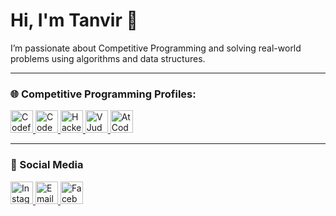 # Hi, I'm Tanvir 👋

I’m passionate about Competitive Programming and solving real-world problems using algorithms and data structures.

---

### 🌐 Competitive Programming Profiles:

<p align="left">
  <a href="https://codeforces.com/profile/iamtanvir2003" target="_blank">
    <img src="https://cdn.jsdelivr.net/gh/devicons/devicon/icons/codeforces/codeforces-original.svg" alt="Codeforces" width="36" />
  </a>
  <a href="https://www.codechef.com/users/tanvir_156" target="_blank">
    <img src="https://img.icons8.com/external-tal-revivo-shadow-tal-revivo/48/codechef.png" alt="CodeChef" width="36"/>
  </a>
  <a href="https://www.hackerrank.com/profile/iamtanvir2003" target="_blank">
    <img src="https://cdn.jsdelivr.net/gh/devicons/devicon/icons/hackerrank/hackerrank-original.svg" alt="HackerRank" width="36"/>
  </a>
  <a href="https://vjudge.net/user/tanvir_156" target="_blank">
    <img src="https://img.icons8.com/ios-filled/50/github.png" alt="VJudge" width="36"/>
  </a>
  <a href="https://atcoder.jp/users/tanvir_156" target="_blank">
    <img src="https://img.icons8.com/ios-filled/50/source-code.png" alt="AtCoder" width="36"/>
  </a>
</p>

---

### 📱 Social Media

<p align="left">
  <a href="https://www.instagram.com/_tanvir.17_" target="_blank">
    <img src="https://img.icons8.com/ios-glyphs/60/instagram-new.png" alt="Instagram" width="36"/>
  </a>
  <a href="mailto:iamtanvir2003@gmail.com" target="_blank">
    <img src="https://img.icons8.com/ios-filled/50/email-open.png" alt="Email" width="36"/>
  </a>
  <a href="https://www.facebook.com/md.tanvirhasanchowdhury2003" target="_blank">
    <img src="https://img.icons8.com/ios-filled/50/facebook-new.png" alt="Facebook" width="36"/>
  </a>
</p>
